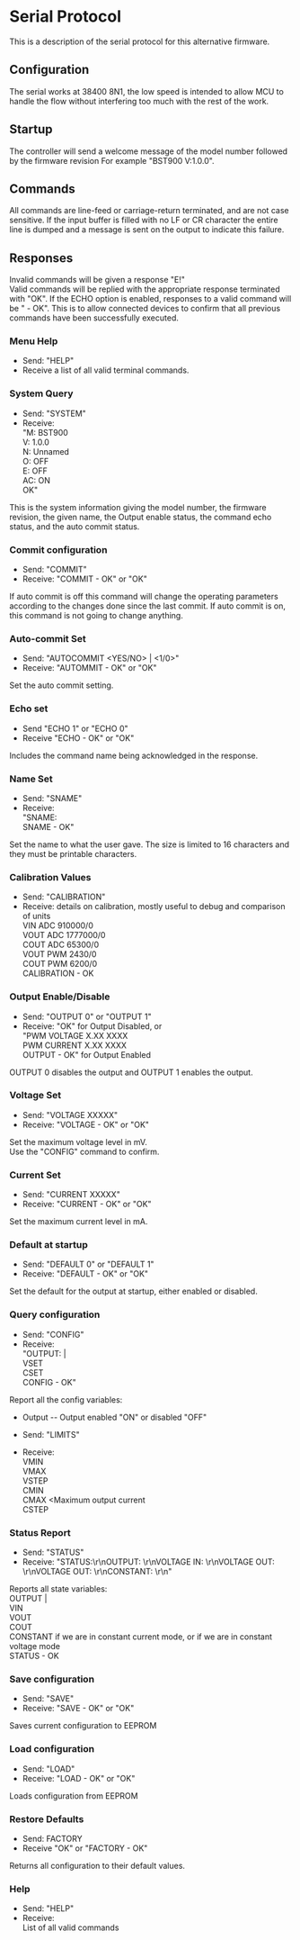 # Serial Protocol

This is a description of the serial protocol for this alternative firmware.

## Configuration

The serial works at 38400 8N1, the low speed is intended to allow MCU to handle
the flow without interfering too much with the rest of the work.

## Startup

The controller will send a welcome message of the model number followed by the
firmware revision  For example "BST900 V:1.0.0".

## Commands

All commands are line-feed or carriage-return terminated, and are not case sensitive. If the input buffer
is filled with no LF or CR character the entire line is dumped and a message is
sent on the output to indicate this failure.

## Responses

Invalid commands will be given a response "E!"<br/>
Valid commands will be replied with the appropriate response terminated with "OK". If the ECHO option is enabled, responses to a valid command will be
 "<COMMAND> - OK". This is to allow connected devices to confirm that all previous commands have been successfully executed.

### Menu Help

* Send: "HELP"
* Receive a list of all valid terminal commands.

### System Query

* Send: "SYSTEM"
* Receive: <br/>
"M: BST900<br/>
V: 1.0.0<br/>
N: Unnamed<br/>
O: OFF<br/>
E: OFF<br/>
AC: ON<br/>
OK"


This is the system information giving the model number, the firmware revision, the given name,
 the Output enable status, the command echo status, and the auto commit status.

### Commit configuration

* Send: "COMMIT"
* Receive: "COMMIT - OK" or "OK"

If auto commit is off this command will change the operating parameters according to the changes done since the last commit.
If auto commit is on, this command is not going to change anything.

### Auto-commit Set

* Send: "AUTOCOMMIT <YES/NO> | <1/0>"
* Receive: "AUTOMMIT - OK" or "OK"

Set the auto commit setting.

### Echo set

* Send "ECHO 1" or "ECHO 0"
* Receive "ECHO - OK" or "OK"

Includes the command name being acknowledged in the response.

### Name Set

* Send: "SNAME"
* Receive:<br/>
"SNAME: <name><br/>
 SNAME - OK"

Set the name to what the user gave. The size is limited to 16 characters and
they must be printable characters.

### Calibration Values

* Send: "CALIBRATION"
* Receive: details on calibration, mostly useful to debug and comparison of units<br/>
VIN  ADC 910000/0<br/>
VOUT ADC 1777000/0<br/>
COUT ADC 65300/0<br/>
VOUT PWM 2430/0<br/>
COUT PWM 6200/0<br/>
CALIBRATION - OK

### Output Enable/Disable

* Send: "OUTPUT 0" or "OUTPUT 1"
* Receive: "OK" for Output Disabled,  or <br/>
"PWM VOLTAGE X.XX XXXX<br/>
PWM CURRENT X.XX XXXX<br/>
OUTPUT - OK" for Output Enabled

OUTPUT 0 disables the output and OUTPUT 1 enables the output.

### Voltage Set

* Send: "VOLTAGE XXXXX"
* Receive: "VOLTAGE - OK" or "OK"

Set the maximum voltage level in mV.<br/>
Use the "CONFIG" command to confirm.

### Current Set

* Send: "CURRENT XXXXX"
* Receive: "CURRENT - OK" or "OK"

Set the maximum current level in mA.

### Default at startup

* Send: "DEFAULT 0" or "DEFAULT 1"
* Receive: "DEFAULT - OK" or "OK"

Set the default for the output at startup, either enabled or disabled.


### Query configuration

* Send: "CONFIG"
* Receive: <br/>
"OUTPUT: <OFF>|<ON><br/>
VSET <Voutmax><br/>
CSET <Ioutmax><br/>
CONFIG - OK"

Report all the config variables:

* Output -- Output enabled "ON" or disabled "OFF"

* Send: "LIMITS"
* Receive: <br/>
 VMIN <Minimum output voltage><br/>
 VMAX <Maximum output voltage><br/>
 VSTEP <Incremental step voltage><br/>
 CMIN <Minimum Current><br/>
 CMAX <Maximum output current<br/>
 CSTEP <Incremental step current>

### Status Report

* Send: "STATUS"
* Receive: "STATUS:\r\nOUTPUT: <Output>\r\nVOLTAGE IN: <Vin>\r\nVOLTAGE OUT: <Vout>\r\nVOLTAGE OUT: <Iout>\r\nCONSTANT: <CCCV>\r\n"

Reports all state variables:<br/>
OUTPUT <ON>|<OFF><br/>
VIN <Voltage Input to the unit><br/>
VOUT <Actual voltage output><br/>
COUT <Actual current output><br/>
CONSTANT <CURRENT> if we are in constant current mode, or <VOLTAGE> if we are in constant voltage mode<br/>
STATUS - OK

### Save configuration

* Send: "SAVE"
* Receive: "SAVE - OK" or "OK"

Saves current configuration to EEPROM

### Load configuration

* Send: "LOAD"
* Receive: "LOAD - OK" or "OK"

Loads configuration from EEPROM

### Restore Defaults

* Send: FACTORY
* Receive "OK" or "FACTORY - OK"

Returns all configuration to their default values.

### Help

* Send: "HELP"
* Receive: <br/>
List of all valid commands
